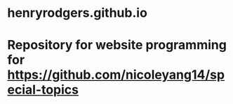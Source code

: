 # henryrodgers.github.io
# Repository for website programming for https://github.com/nicoleyang14/special-topics
